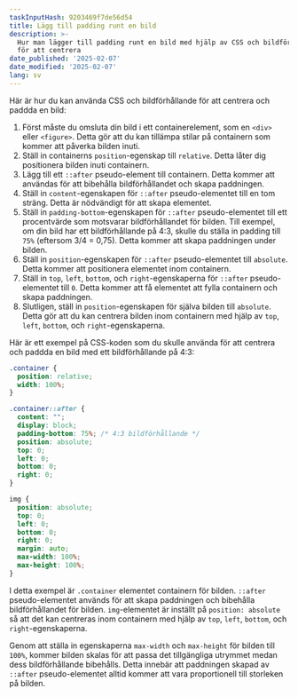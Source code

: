 ```yaml
---
taskInputHash: 9203469f7de56d54
title: Lägg till padding runt en bild
description: >-
  Hur man lägger till padding runt en bild med hjälp av CSS och bildförhållande
  för att centrera
date_published: '2025-02-07'
date_modified: '2025-02-07'
lang: sv
---
```

Här är hur du kan använda CSS och bildförhållande för att centrera och paddda en bild: 
1. Först måste du omsluta din bild i ett containerelement, som en `<div>` eller `<figure>`. Detta gör att du kan tillämpa stilar på containern som kommer att påverka bilden inuti.
2. Ställ in containerns `position`-egenskap till `relative`. Detta låter dig positionera bilden inuti containern.
3. Lägg till ett `::after` pseudo-element till containern. Detta kommer att användas för att bibehålla bildförhållandet och skapa paddningen.
4. Ställ in `content`-egenskapen för `::after` pseudo-elementet till en tom sträng. Detta är nödvändigt för att skapa elementet.
5. Ställ in `padding-bottom`-egenskapen för `::after` pseudo-elementet till ett procentvärde som motsvarar bildförhållandet för bilden. Till exempel, om din bild har ett bildförhållande på 4:3, skulle du ställa in padding till `75%` (eftersom 3/4 = 0,75). Detta kommer att skapa paddningen under bilden.
6. Ställ in `position`-egenskapen för `::after` pseudo-elementet till `absolute`. Detta kommer att positionera elementet inom containern.
7. Ställ in `top`, `left`, `bottom`, och `right`-egenskaperna för `::after` pseudo-elementet till `0`. Detta kommer att få elementet att fylla containern och skapa paddningen.
8. Slutligen, ställ in `position`-egenskapen för själva bilden till `absolute`. Detta gör att du kan centrera bilden inom containern med hjälp av `top`, `left`, `bottom`, och `right`-egenskaperna.

Här är ett exempel på CSS-koden som du skulle använda för att centrera och paddda en bild med ett bildförhållande på 4:3:

```css
.container {
  position: relative;
  width: 100%;
}

.container::after {
  content: "";
  display: block;
  padding-bottom: 75%; /* 4:3 bildförhållande */
  position: absolute;
  top: 0;
  left: 0;
  bottom: 0;
  right: 0;
}

img {
  position: absolute;
  top: 0;
  left: 0;
  bottom: 0;
  right: 0;
  margin: auto;
  max-width: 100%;
  max-height: 100%;
}
```

I detta exempel är `.container` elementet containern för bilden. `::after` pseudo-elementet används för att skapa paddningen och bibehålla bildförhållandet för bilden. `img`-elementet är inställt på `position: absolute` så att det kan centreras inom containern med hjälp av `top`, `left`, `bottom`, och `right`-egenskaperna.

Genom att ställa in egenskaperna `max-width` och `max-height` för bilden till `100%`, kommer bilden skalas för att passa det tillgängliga utrymmet medan dess bildförhållande bibehålls. Detta innebär att paddningen skapad av `::after` pseudo-elementet alltid kommer att vara proportionell till storleken på bilden.
